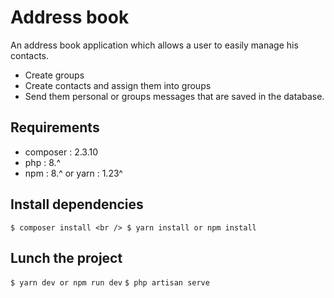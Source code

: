 # Address book 

An address book application which allows a user to easily manage his contacts.
 * Create groups
 * Create contacts and assign them into groups
 * Send them personal or groups messages that are saved in the database.

## Requirements
 * composer : 2.3.10
 * php : 8.^
 * npm : 8.^ or yarn : 1.23^

## Install dependencies

`$ composer install <br />
$ yarn install or npm install
`

## Lunch the project 

`
$ yarn dev or npm run dev
`
`
$ php artisan serve
`

